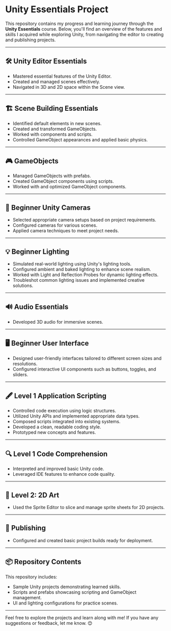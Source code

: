 # Unity Essentials Project

This repository contains my progress and learning journey through the **Unity Essentials** course. Below, you'll find an overview of the features and skills I acquired while exploring Unity, from navigating the editor to creating and publishing projects.

---

## 🛠️ Unity Editor Essentials
- Mastered essential features of the Unity Editor.
- Created and managed scenes effectively.
- Navigated in 3D and 2D space within the Scene view.

---

## 🏗️ Scene Building Essentials
- Identified default elements in new scenes.
- Created and transformed GameObjects.
- Worked with components and scripts.
- Controlled GameObject appearances and applied basic physics.

---

## 🎮 GameObjects
- Managed GameObjects with prefabs.
- Created GameObject components using scripts.
- Worked with and optimized GameObject components.

---

## 🎥 Beginner Unity Cameras
- Selected appropriate camera setups based on project requirements.
- Configured cameras for various scenes.
- Applied camera techniques to meet project needs.

---

## 💡 Beginner Lighting
- Simulated real-world lighting using Unity's lighting tools.
- Configured ambient and baked lighting to enhance scene realism.
- Worked with Light and Reflection Probes for dynamic lighting effects.
- Troubleshot common lighting issues and implemented creative solutions.

---

## 🔊 Audio Essentials
- Developed 3D audio for immersive scenes.

---

## 🖥️ Beginner User Interface
- Designed user-friendly interfaces tailored to different screen sizes and resolutions.
- Configured interactive UI components such as buttons, toggles, and sliders.

---

## 🖋️ Level 1 Application Scripting
- Controlled code execution using logic structures.
- Utilized Unity APIs and implemented appropriate data types.
- Composed scripts integrated into existing systems.
- Developed a clean, readable coding style.
- Prototyped new concepts and features.

---

## 🔍 Level 1 Code Comprehension
- Interpreted and improved basic Unity code.
- Leveraged IDE features to enhance code quality.

---

## 🎨 Level 2: 2D Art
- Used the Sprite Editor to slice and manage sprite sheets for 2D projects.

---

## 🚀 Publishing
- Configured and created basic project builds ready for deployment.

---

## 📦 Repository Contents
This repository includes:
- Sample Unity projects demonstrating learned skills.
- Scripts and prefabs showcasing scripting and GameObject management.
- UI and lighting configurations for practice scenes.

---

Feel free to explore the projects and learn along with me! If you have any suggestions or feedback, let me know. 😊

